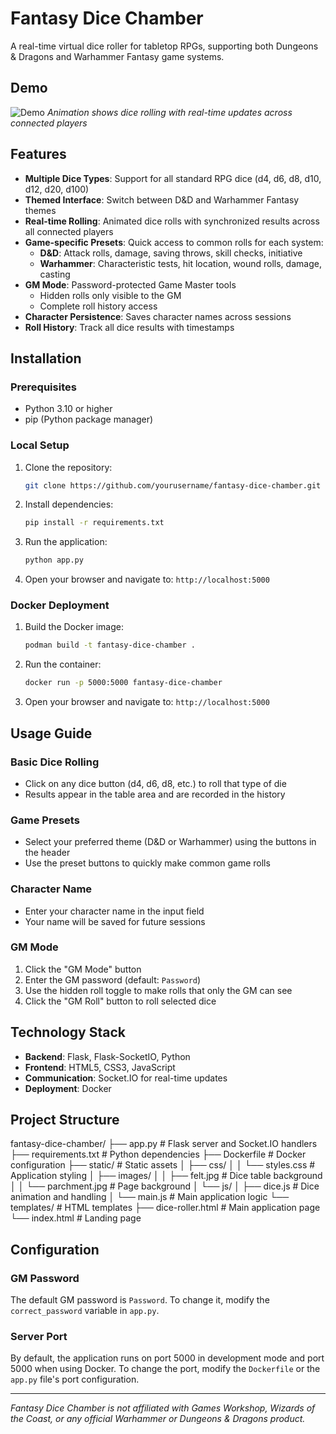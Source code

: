 # Fantasy Dice Chamber

A real-time virtual dice roller for tabletop RPGs, supporting both Dungeons & Dragons and Warhammer Fantasy game systems.

## Demo

![Demo](./extras/preview.gif)
*Animation shows dice rolling with real-time updates across connected players*

## Features

- **Multiple Dice Types**: Support for all standard RPG dice (d4, d6, d8, d10, d12, d20, d100)
- **Themed Interface**: Switch between D&D and Warhammer Fantasy themes
- **Real-time Rolling**: Animated dice rolls with synchronized results across all connected players
- **Game-specific Presets**: Quick access to common rolls for each system:
  - **D&D**: Attack rolls, damage, saving throws, skill checks, initiative
  - **Warhammer**: Characteristic tests, hit location, wound rolls, damage, casting
- **GM Mode**: Password-protected Game Master tools
  - Hidden rolls only visible to the GM
  - Complete roll history access
- **Character Persistence**: Saves character names across sessions
- **Roll History**: Track all dice results with timestamps

## Installation

### Prerequisites
- Python 3.10 or higher
- pip (Python package manager)

### Local Setup

1. Clone the repository:
    ```sh
    git clone https://github.com/yourusername/fantasy-dice-chamber.git cd fantasy-dice-chamber
    ```
2. Install dependencies:
    ```sh
    pip install -r requirements.txt
    ```
3. Run the application:
    ```py
    python app.py
    ```
4. Open your browser and navigate to:
    `http://localhost:5000`

### Docker Deployment

1. Build the Docker image:
    ```sh
    podman build -t fantasy-dice-chamber .
    ```
2. Run the container:
    ```sh
    docker run -p 5000:5000 fantasy-dice-chamber
    ```
3. Open your browser and navigate to:
    `http://localhost:5000`

## Usage Guide

### Basic Dice Rolling
- Click on any dice button (d4, d6, d8, etc.) to roll that type of die
- Results appear in the table area and are recorded in the history

### Game Presets
- Select your preferred theme (D&D or Warhammer) using the buttons in the header
- Use the preset buttons to quickly make common game rolls

### Character Name
- Enter your character name in the input field
- Your name will be saved for future sessions

### GM Mode
1. Click the "GM Mode" button
2. Enter the GM password (default: `Password`)
3. Use the hidden roll toggle to make rolls that only the GM can see
4. Click the "GM Roll" button to roll selected dice

## Technology Stack

- **Backend**: Flask, Flask-SocketIO, Python
- **Frontend**: HTML5, CSS3, JavaScript
- **Communication**: Socket.IO for real-time updates
- **Deployment**: Docker

## Project Structure

fantasy-dice-chamber/
├── app.py                  # Flask server and Socket.IO handlers
├── requirements.txt        # Python dependencies
├── Dockerfile              # Docker configuration
├── static/                 # Static assets
│   ├── css/
│   │   └── styles.css      # Application styling
│   ├── images/
│   │   ├── felt.jpg        # Dice table background
│   │   └── parchment.jpg   # Page background
│   └── js/
│       ├── dice.js         # Dice animation and handling
│       └── main.js         # Main application logic
└── templates/              # HTML templates
    ├── dice-roller.html    # Main application page
    └── index.html          # Landing page

## Configuration

### GM Password
The default GM password is `Password`. To change it, modify the `correct_password` variable in `app.py`.

### Server Port
By default, the application runs on port 5000 in development mode and port 5000 when using Docker. To change the port, modify the `Dockerfile` or the `app.py` file's port configuration.

---

*Fantasy Dice Chamber is not affiliated with Games Workshop, Wizards of the Coast, or any official Warhammer or Dungeons & Dragons product.*

